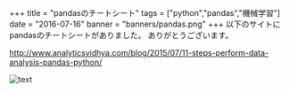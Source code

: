 +++
title = "pandasのチートシート"
tags = ["python","pandas","機械学習"]
date = "2016-07-16"
banner = "banners/pandas.png"
+++
以下のサイトにpandasのチートシートがありました。
ありがとうございます。

http://www.analyticsvidhya.com/blog/2015/07/11-steps-perform-data-analysis-pandas-python/

<!--more-->

![text](http://www.analyticsvidhya.com/wp-content/uploads/2015/07/cheatsheet.jpg)
